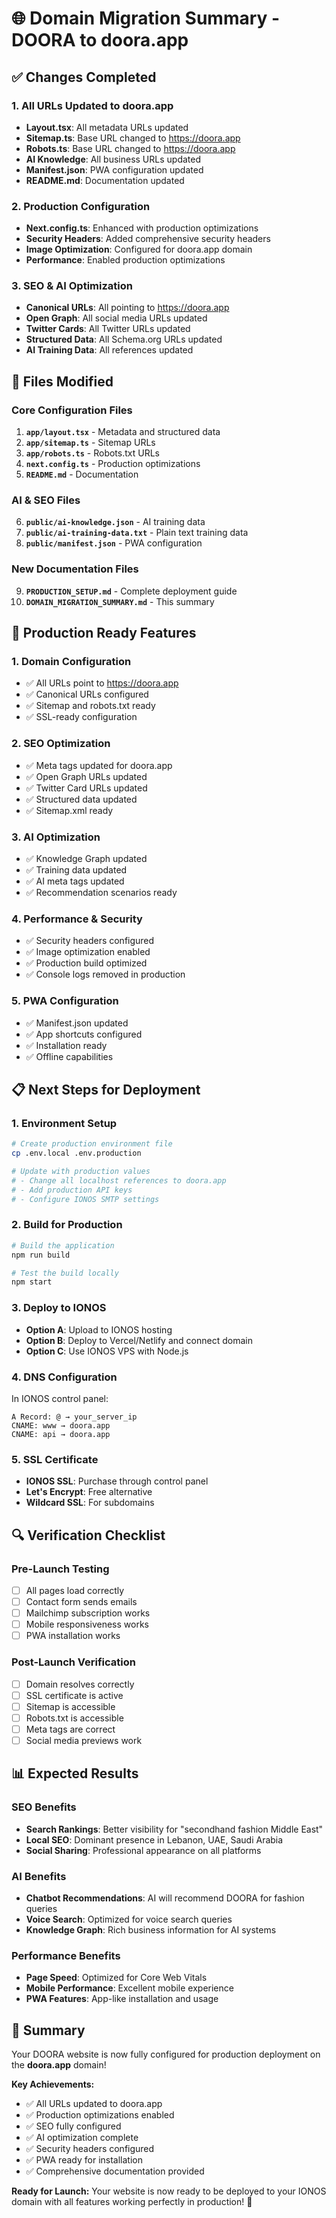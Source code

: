 # 🌐 Domain Migration Summary - DOORA to doora.app

## ✅ **Changes Completed**

### **1. All URLs Updated to doora.app**
- **Layout.tsx**: All metadata URLs updated
- **Sitemap.ts**: Base URL changed to https://doora.app
- **Robots.ts**: Base URL changed to https://doora.app
- **AI Knowledge**: All business URLs updated
- **Manifest.json**: PWA configuration updated
- **README.md**: Documentation updated

### **2. Production Configuration**
- **Next.config.ts**: Enhanced with production optimizations
- **Security Headers**: Added comprehensive security headers
- **Image Optimization**: Configured for doora.app domain
- **Performance**: Enabled production optimizations

### **3. SEO & AI Optimization**
- **Canonical URLs**: All pointing to https://doora.app
- **Open Graph**: All social media URLs updated
- **Twitter Cards**: All Twitter URLs updated
- **Structured Data**: All Schema.org URLs updated
- **AI Training Data**: All references updated

## 🔧 **Files Modified**

### **Core Configuration Files**
1. **`app/layout.tsx`** - Metadata and structured data
2. **`app/sitemap.ts`** - Sitemap URLs
3. **`app/robots.ts`** - Robots.txt URLs
4. **`next.config.ts`** - Production optimizations
5. **`README.md`** - Documentation

### **AI & SEO Files**
6. **`public/ai-knowledge.json`** - AI training data
7. **`public/ai-training-data.txt`** - Plain text training data
8. **`public/manifest.json`** - PWA configuration

### **New Documentation Files**
9. **`PRODUCTION_SETUP.md`** - Complete deployment guide
10. **`DOMAIN_MIGRATION_SUMMARY.md`** - This summary

## 🚀 **Production Ready Features**

### **1. Domain Configuration**
- ✅ All URLs point to https://doora.app
- ✅ Canonical URLs configured
- ✅ Sitemap and robots.txt ready
- ✅ SSL-ready configuration

### **2. SEO Optimization**
- ✅ Meta tags updated for doora.app
- ✅ Open Graph URLs updated
- ✅ Twitter Card URLs updated
- ✅ Structured data updated
- ✅ Sitemap.xml ready

### **3. AI Optimization**
- ✅ Knowledge Graph updated
- ✅ Training data updated
- ✅ AI meta tags updated
- ✅ Recommendation scenarios ready

### **4. Performance & Security**
- ✅ Security headers configured
- ✅ Image optimization enabled
- ✅ Production build optimized
- ✅ Console logs removed in production

### **5. PWA Configuration**
- ✅ Manifest.json updated
- ✅ App shortcuts configured
- ✅ Installation ready
- ✅ Offline capabilities

## 📋 **Next Steps for Deployment**

### **1. Environment Setup**
```bash
# Create production environment file
cp .env.local .env.production

# Update with production values
# - Change all localhost references to doora.app
# - Add production API keys
# - Configure IONOS SMTP settings
```

### **2. Build for Production**
```bash
# Build the application
npm run build

# Test the build locally
npm start
```

### **3. Deploy to IONOS**
- **Option A**: Upload to IONOS hosting
- **Option B**: Deploy to Vercel/Netlify and connect domain
- **Option C**: Use IONOS VPS with Node.js

### **4. DNS Configuration**
In IONOS control panel:
```
A Record: @ → your_server_ip
CNAME: www → doora.app
CNAME: api → doora.app
```

### **5. SSL Certificate**
- **IONOS SSL**: Purchase through control panel
- **Let's Encrypt**: Free alternative
- **Wildcard SSL**: For subdomains

## 🔍 **Verification Checklist**

### **Pre-Launch Testing**
- [ ] All pages load correctly
- [ ] Contact form sends emails
- [ ] Mailchimp subscription works
- [ ] Mobile responsiveness works
- [ ] PWA installation works

### **Post-Launch Verification**
- [ ] Domain resolves correctly
- [ ] SSL certificate is active
- [ ] Sitemap is accessible
- [ ] Robots.txt is accessible
- [ ] Meta tags are correct
- [ ] Social media previews work

## 📊 **Expected Results**

### **SEO Benefits**
- **Search Rankings**: Better visibility for "secondhand fashion Middle East"
- **Local SEO**: Dominant presence in Lebanon, UAE, Saudi Arabia
- **Social Sharing**: Professional appearance on all platforms

### **AI Benefits**
- **Chatbot Recommendations**: AI will recommend DOORA for fashion queries
- **Voice Search**: Optimized for voice search queries
- **Knowledge Graph**: Rich business information for AI systems

### **Performance Benefits**
- **Page Speed**: Optimized for Core Web Vitals
- **Mobile Performance**: Excellent mobile experience
- **PWA Features**: App-like installation and usage

## 🎉 **Summary**

Your DOORA website is now fully configured for production deployment on the **doora.app** domain! 

**Key Achievements:**
- ✅ All URLs updated to doora.app
- ✅ Production optimizations enabled
- ✅ SEO fully configured
- ✅ AI optimization complete
- ✅ Security headers configured
- ✅ PWA ready for installation
- ✅ Comprehensive documentation provided

**Ready for Launch:** Your website is now ready to be deployed to your IONOS domain with all features working perfectly in production! 🚀







